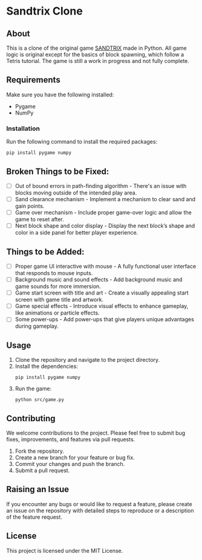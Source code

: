 # Sandtrix Clone

## About
This is a clone of the original game [SANDTRIX](http://sandtrix.net/) made in Python. All game logic is original except for the basics of block spawning, which follow a Tetris tutorial. The game is still a work in progress and not fully complete.

## Requirements

Make sure you have the following installed:
- Pygame
- NumPy

### Installation
Run the following command to install the required packages:
```
pip install pygame numpy
```

## Broken Things to be Fixed:
- [ ] Out of bound errors in path-finding algorithm - There's an issue with blocks moving outside of the intended play area.
- [ ] Sand clearance mechanism - Implement a mechanism to clear sand and gain points.
- [ ] Game over mechanism - Include proper game-over logic and allow the game to reset after.
- [ ] Next block shape and color display - Display the next block’s shape and color in a side panel for better player experience.

## Things to be Added:
- [ ] Proper game UI interactive with mouse - A fully functional user interface that responds to mouse inputs.
- [ ] Background music and sound effects - Add background music and game sounds for more immersion.
- [ ] Game start screen with title and art - Create a visually appealing start screen with game title and artwork.
- [ ] Game special effects - Introduce visual effects to enhance gameplay, like animations or particle effects.
- [ ] Some power-ups - Add power-ups that give players unique advantages during gameplay.

## Usage

1. Clone the repository and navigate to the project directory.
2. Install the dependencies:
   ```
   pip install pygame numpy
   ```
3. Run the game:
   ```
   python src/game.py
   ```

## Contributing
We welcome contributions to the project. Please feel free to submit bug fixes, improvements, and features via pull requests.

1. Fork the repository.
2. Create a new branch for your feature or bug fix.
3. Commit your changes and push the branch.
4. Submit a pull request.

## Raising an Issue
If you encounter any bugs or would like to request a feature, please create an issue on the repository with detailed steps to reproduce or a description of the feature request.

## License
This project is licensed under the MIT License.
